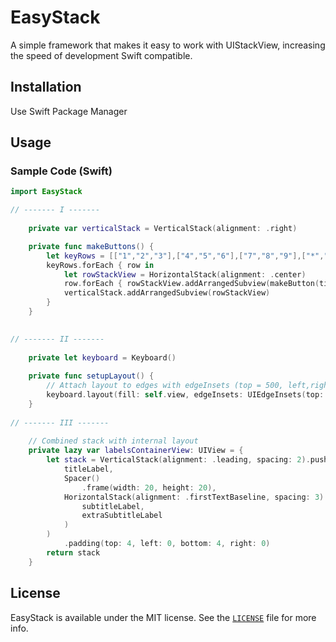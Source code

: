 # EasyStack

A simple framework that makes it easy to work with UIStackView, increasing the speed of development
Swift compatible.

## Installation 
Use Swift Package Manager

## Usage
### Sample Code (Swift)

```swift
import EasyStack

// ------- I -------
	
	private var verticalStack = VerticalStack(alignment: .right)

	private func makeButtons() {
		let keyRows = [["1","2","3"],["4","5","6"],["7","8","9"],["*","0","#"]]
		keyRows.forEach { row in
			let rowStackView = HorizontalStack(alignment: .center)
			row.forEach { rowStackView.addArrangedSubview(makeButton(title: $0)) }
			verticalStack.addArrangedSubview(rowStackView)
		}
	}

	
// ------- II -------
	
	private let keyboard = Keyboard()
	
	private func setupLayout() {
		// Attach layout to edges with edgeInsets (top = 500, left,right,bottom = 0)
		keyboard.layout(fill: self.view, edgeInsets: UIEdgeInsets(top: 550, left: 0, bottom: 0, right: 0))
	}
	
// ------- III -------
	
	// Combined stack with internal layout
	private lazy var labelsContainerView: UIView = {
		let stack = VerticalStack(alignment: .leading, spacing: 2).push(
			titleLabel,
			Spaсer()
				.frame(width: 20, height: 20),
			HorizontalStack(alignment: .firstTextBaseline, spacing: 3).push(
				subtitleLabel,
				extraSubtitleLabel
			)
		)
			.padding(top: 4, left: 0, bottom: 4, right: 0)
		return stack
	}

```

## License

EasyStack is available under the MIT license. See the [`LICENSE`](LICENSE) file for more info.
